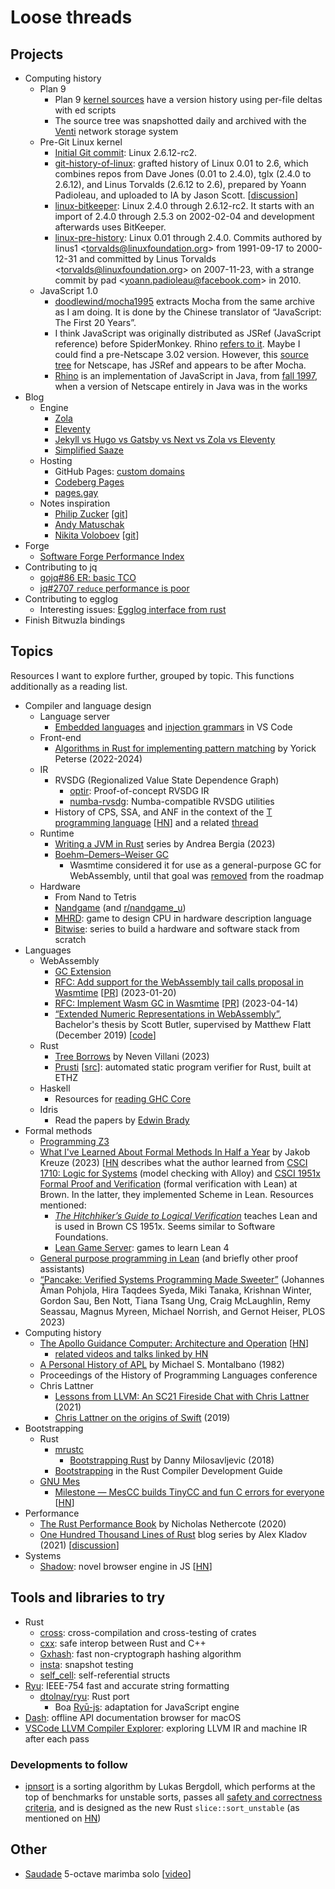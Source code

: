 # Loose threads

## Projects

- Computing history
  - Plan 9
    - Plan 9 [kernel sources](https://9p.io/sources/extra/9hist/) have a version
      history using per-file deltas with ed scripts
    - The source tree was snapshotted daily and archived with the [Venti](https://9p.io/sys/doc/venti/venti.html)
      network storage system
  - Pre-Git Linux kernel
    - [Initial Git commit](https://github.com/torvalds/linux/commit/1da177e4c3f41524e886b7f1b8a0c1fc7321cac2):
      Linux 2.6.12-rc2.
    - [git-history-of-linux](https://archive.org/details/git-history-of-linux):
      grafted history of Linux 0.01 to 2.6, which combines repos from Dave Jones
      (0.01 to 2.4.0), tglx (2.4.0 to 2.6.12), and Linus Torvalds (2.6.12 to
      2.6), prepared by Yoann Padioleau, and uploaded to IA by Jason Scott.
      [[discussion](https://news.ycombinator.com/item?id=39951375)]
    - [linux-bitkeeper](https://github.com/dmgerman/linux-bitkeeper):
      Linux 2.4.0 through 2.6.12-rc2.
      It starts with an import of 2.4.0 through 2.5.3 on 2002-02-04 and
      development afterwards uses BitKeeper.
    - [linux-pre-history](https://github.com/dmgerman/linux-pre-history):
      Linux 0.01 through 2.4.0.
      Commits authored by linus1 \<torvalds@linuxfoundation.org> from 1991-09-17 to 2000-12-31
      and committed by Linus Torvalds \<torvalds@linuxfoundation.org> on 2007-11-23,
      with a strange commit by pad \<yoann.padioleau@facebook.com> in 2010.
  - JavaScript 1.0
    - [doodlewind/mocha1995](https://github.com/doodlewind/mocha1995) extracts
      Mocha from the same archive as I am doing. It is done by the Chinese
      translator of “JavaScript: The First 20 Years”.
    - I think JavaScript was originally distributed as JSRef (JavaScript
      reference) before SpiderMonkey. Rhino [refers to it](https://web.mit.edu/javascript/arch/i386_rh9/build/README.html).
      Maybe I could find a pre-Netscape 3.02 version. However, this [source tree](https://github.com/zii/netscape/tree/master/js/ref)
      for Netscape, has JSRef and appears to be after Mocha.
    - [Rhino](https://web.mit.edu/javascript/doc/rhino/index.html) is an
      implementation of JavaScript in Java, from [fall 1997](https://web.mit.edu/javascript/doc/rhino/history.html),
      when a version of Netscape entirely in Java was in the works
- Blog
  - Engine
    - [Zola](https://www.getzola.org/)
    - [Eleventy](https://www.11ty.dev/)
    - [Jekyll vs Hugo vs Gatsby vs Next vs Zola vs Eleventy](https://mtm.dev/static)
    - [Simplified Saaze](https://jamstack.org/generators/simplified-saaze/)
  - Hosting
    - GitHub Pages: [custom domains](https://docs.github.com/en/pages/configuring-a-custom-domain-for-your-github-pages-site/about-custom-domains-and-github-pages)
    - [Codeberg Pages](https://docs.codeberg.org/codeberg-pages/)
    - [pages.gay](https://pages.gay/)
  - Notes inspiration
    - [Philip Zucker](https://www.philipzucker.com/notes/) [[git](https://github.com/philzook58/philzook58.github.io)]
    - [Andy Matuschak](https://notes.andymatuschak.org/About_these_notes)
    - [Nikita Voloboev](https://wiki.nikiv.dev/) [[git](https://github.com/nikitavoloboev/knowledge)]
- Forge
  - [Software Forge Performance Index](https://forgeperf.org/)
- Contributing to jq
  - [gojq#86 ER: basic TCO](https://github.com/itchyny/gojq/issues/86)
  - [jq#2707 `reduce` performance is poor](https://github.com/jqlang/jq/issues/2707)
- Contributing to egglog
  - Interesting issues: [Egglog interface from rust](https://github.com/egraphs-good/egglog/issues/232)
- Finish Bitwuzla bindings

## Topics

Resources I want to explore further, grouped by topic. This functions
additionally as a reading list.

- Compiler and language design
  - Language server
    - [Embedded languages](https://code.visualstudio.com/api/language-extensions/embedded-languages)
      and [injection grammars](https://code.visualstudio.com/api/language-extensions/syntax-highlight-guide#injection-grammars)
      in VS Code
  - Front-end
    - [Algorithms in Rust for implementing pattern matching](https://github.com/yorickpeterse/pattern-matching-in-rust)
      by Yorick Peterse (2022-2024)
  - IR
    - RVSDG (Regionalized Value State Dependence Graph)
      - [optir](https://github.com/jameysharp/optir): Proof-of-concept RVSDG IR
      - [numba-rvsdg](https://github.com/numba/numba-rvsdg): Numba-compatible
        RVSDG utilities
    - History of CPS, SSA, and ANF in the context of the [T programming language](https://paulgraham.com/thist.html)
      [[HN](https://news.ycombinator.com/item?id=36732335)] and a related [thread](https://langdev.stackexchange.com/questions/2079/what-are-the-disadvantages-of-using-cps-form)
  - Runtime
    - [Writing a JVM in Rust](https://andreabergia.com/blog/2023/07/i-have-written-a-jvm-in-rust/)
      series by Andrea Bergia (2023)
    - [Boehm–Demers–Weiser GC](https://www.hboehm.info/gc/)
      - Wasmtime considered it for use as a general-purpose GC for WebAssembly,
        until that goal was [removed](https://github.com/bytecodealliance/rfcs/commit/b678bf4796851e19ebc41c88c90f76cd0ecd9fb1)
        from the roadmap
  - Hardware
    - From Nand to Tetris
    - [Nandgame](https://nandgame.com/) (and [r/nandgame_u](https://www.reddit.com/r/nandgame_u))
    - [MHRD](https://steamcommunity.com/app/576030): game to design CPU in
      hardware description language
    - [Bitwise](https://github.com/pervognsen/bitwise): series to build a hardware
      and software stack from scratch
- Languages
  - WebAssembly
    - [GC Extension](https://github.com/WebAssembly/gc/blob/main/proposals/gc/Overview.md)
    - [RFC: Add support for the WebAssembly tail calls proposal in Wasmtime](https://github.com/bytecodealliance/rfcs/blob/main/accepted/tail-calls.md)
      [[PR](https://github.com/bytecodealliance/rfcs/pull/29)] (2023-01-20)
    - [RFC: Implement Wasm GC in Wasmtime](https://github.com/bytecodealliance/rfcs/blob/main/accepted/wasm-gc.md)
      [[PR](https://github.com/bytecodealliance/rfcs/pull/31)] (2023-04-14)
    - [“Extended Numeric Representations in WebAssembly”](https://www-old.cs.utah.edu/docs/techreports/2019/pdf/UUCS-19-009.pdf),
      Bachelor's thesis by Scott Butler, supervised by Matthew Flatt
      (December 2019) [[code](https://github.com/ScottButler87/ExtendedNumerics)]
  - Rust
    - [Tree Borrows](https://perso.crans.org/vanille/treebor/)
      by Neven Villani (2023)
    - [Prusti](https://www.pm.inf.ethz.ch/research/prusti.html) [[src](https://github.com/viperproject/prusti-dev)]:
      automated static program verifier for Rust, built at ETHZ
  - Haskell
    - Resources for [reading GHC Core](https://stackoverflow.com/questions/6121146/reading-ghc-core)
  - Idris
    - Read the papers by [Edwin Brady](../pl/lists/research_groups.md#st-andrews)
- Formal methods
  - [Programming Z3](https://theory.stanford.edu/~nikolaj/programmingz3.html)
  - [What I've Learned About Formal Methods In Half a Year](https://jakob.space/blog/what-ive-learned-about-formal-methods.html)
    by Jakob Kreuze (2023) [[HN](https://news.ycombinator.com/item?id=35511152)
    describes what the author learned from [CSCI 1710: Logic for Systems](https://csci1710.github.io/)
    (model checking with Alloy) and [CSCI 1951x Formal Proof and Verification](https://browncs1951x.github.io/)
    (formal verification with Lean) at Brown. In the latter, they implemented
    Scheme in Lean. Resources mentioned:
    - [*The Hitchhiker’s Guide to Logical Verification*](https://lean-forward.github.io/hitchhikers-guide/2024/)
      teaches Lean and is used in Brown CS 1951x. Seems similar to Software
      Foundations.
    - [Lean Game Server](https://adam.math.hhu.de/): games to learn Lean 4
  - [General purpose programming in Lean](https://proofassistants.stackexchange.com/questions/1093/can-the-language-of-proof-assistants-be-used-for-general-purpose-programming/1102#1102)
    (and briefly other proof assistants)
  - [“Pancake: Verified Systems Programming Made Sweeter”](https://trustworthy.systems/publications/papers/Pohjola_STWSNUMSMNH_23.abstract)
    (Johannes Åman Pohjola, Hira Taqdees Syeda, Miki Tanaka, Krishnan Winter,
    Gordon Sau, Ben Nott, Tiana Tsang Ung, Craig McLaughlin, Remy Seassau,
    Magnus Myreen, Michael Norrish, and Gernot Heiser, PLOS 2023)
- Computing history
  - [The Apollo Guidance Computer: Architecture and Operation](http://www.apolloguidancecomputer.com/)
    [[HN](https://news.ycombinator.com/item?id=38245884)]
    - [related videos and talks linked by HN](https://news.ycombinator.com/item?id=38244927)
  - [A Personal History of APL](https://ed-thelen.org/comp-hist/APL-hist.html)
    by Michael S. Montalbano (1982)
  - Proceedings of the History of Programming Languages conference
  - Chris Lattner
    - [Lessons from LLVM: An SC21 Fireside Chat with Chris Lattner](https://www.hpcwire.com/2021/12/27/lessons-from-llvm-an-sc21-fireside-chat-with-chris-lattner/)
      (2021)
    - [Chris Lattner on the origins of Swift](https://oleb.net/2019/chris-lattner-swift-origins/)
      (2019)
- Bootstrapping
  - Rust
    - [mrustc](https://github.com/thepowersgang/mrustc)
      - [Bootstrapping Rust](https://guix.gnu.org/blog/2018/bootstrapping-rust/)
        by Danny Milosavljevic (2018)
    - [Bootstrapping](https://rustc-dev-guide.rust-lang.org/building/bootstrapping/what-bootstrapping-does.html)
      in the Rust Compiler Development Guide
  - [GNU Mes](https://www.gnu.org/software/mes/manual/mes.html)
    - [Milestone — MesCC builds TinyCC and fun C errors for everyone](https://ekaitz.elenq.tech/bootstrapGcc8.html)
      [[HN](https://news.ycombinator.com/item?id=38079381)]
- Performance
  - [The Rust Performance Book](https://nnethercote.github.io/perf-book/)
    by Nicholas Nethercote (2020)
  - [One Hundred Thousand Lines of Rust](https://matklad.github.io/2021/09/05/Rust100k.html)
    blog series by Alex Kladov (2021) [[discussion](https://old.reddit.com/r/rust/comments/lto0qa/blog_post_delete_cargo_integration_tests/)]
- Systems
  - [Shadow](https://goose.icu/introducing-shadow/): novel browser engine in JS
    [[HN](https://news.ycombinator.com/item?id=38043033)]

## Tools and libraries to try

- Rust
  - [cross](https://github.com/cross-rs/cross): cross-compilation and
    cross-testing of crates
  - [cxx](https://github.com/dtolnay/cxx): safe interop between Rust and C++
  - [Gxhash](https://github.com/ogxd/gxhash): fast non-cryptograph hashing
    algorithm
  - [insta](https://github.com/mitsuhiko/insta): snapshot testing
  - [self_cell](https://github.com/Voultapher/self_cell): self-referential
    structs
- [Ryu](https://github.com/ulfjack/ryu): IEEE-754 fast and accurate string
  formatting
  - [dtolnay/ryu](https://github.com/dtolnay/ryu): Rust port
    - Boa [Ryū-js](https://github.com/boa-dev/ryu-js): adaptation for
      JavaScript engine
- [Dash](https://kapeli.com/dash): offline API documentation browser for macOS
- [VSCode LLVM Compiler Explorer](https://github.com/sunxfancy/vscode-llvm):
  exploring LLVM IR and machine IR after each pass

### Developments to follow

- [ipnsort](https://github.com/Voultapher/sort-research-rs/tree/main/ipnsort)
  is a sorting algorithm by Lukas Bergdoll, which performs at the top of
  benchmarks for unstable sorts, passes all [safety and correctness criteria](https://github.com/Voultapher/sort-research-rs/blob/main/writeup/sort_safety/text.md),
  and is designed as the new Rust `slice::sort_unstable` (as mentioned on [HN](https://news.ycombinator.com/item?id=37783270))

## Other

- [Saudade](https://www.joeyengmusic.com/shop/p/saudade-for-solo-marimba-5-oct)
  5-octave marimba solo
  [[video](https://www.youtube.com/watch?v=1AJPM_rIvMQ)]

